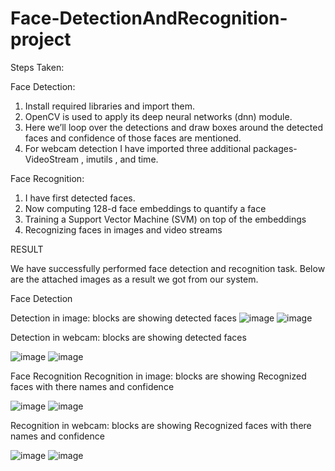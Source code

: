 # Face-DetectionAndRecognition-project

Steps Taken:

Face Detection:
1. Install required libraries and import them.
2. OpenCV is used  to apply its deep neural networks (dnn) module.
3. Here we’ll loop over the detections and draw boxes around the detected faces and confidence of those faces are mentioned.
4. For webcam detection I have imported three additional packages- VideoStream , imutils , and time.


Face Recognition:
1. I have first detected faces.
2. Now computing 128-d face embeddings to quantify a face
3. Training a Support Vector Machine (SVM) on top of the embeddings
4. Recognizing faces in images and video streams


RESULT

We have successfully performed face detection and recognition task.
Below are the attached images as a result we got from our system.

Face Detection

Detection in image: blocks are showing detected faces
![image](https://user-images.githubusercontent.com/84977514/211156176-055e10c7-a548-42b4-a777-a6d08fb9f773.png)
![image](https://user-images.githubusercontent.com/84977514/211156186-51973e05-f566-41f3-9f80-f33f6b10c219.png)

Detection in webcam: blocks are showing detected faces

![image](https://user-images.githubusercontent.com/84977514/211155924-0c2d6073-606b-40fb-ad54-cc3d3667736b.png)
![image](https://user-images.githubusercontent.com/84977514/211155932-1e95af24-42b0-4278-9dd6-b65cd70343c9.png)

Face Recognition
Recognition in image: blocks are showing Recognized faces with there names and confidence

![image](https://user-images.githubusercontent.com/84977514/211155966-6ca370d1-3079-4f2e-8a6d-ffe10c1ed073.png)
![image](https://user-images.githubusercontent.com/84977514/211155972-2c2ce638-c2f0-4718-81cd-e95cc63cf908.png)

Recognition in webcam: blocks are showing Recognized faces with there names and confidence

![image](https://user-images.githubusercontent.com/84977514/211155988-0a3cef21-b2f2-4640-8987-15c2d5efd6af.png)
![image](https://user-images.githubusercontent.com/84977514/211155996-3177fb04-df5d-4ad6-96ce-6dc39039d595.png)



